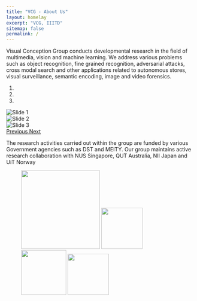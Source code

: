 ```yaml
---
title: "VCG - About Us"
layout: homelay
excerpt: "VCG, IIITD"
sitemap: false
permalink: /
---
```


Visual Conception Group conducts developmental research in the field of multimedia, vision and machine learning. We address various problems such as object recognition, fine grained recognition, adversarial attacks, cross modal search and other applications related to autonomous stores, visual surveillance, semantic encoding, image and video forensics.
<!-- The research activities carried out within the group are funded by various Government agencies such as DST and MEITY. Our group maintains active research collaboration with NUS Singapore, QUT Australia, NII Japan and UiT Norway -->


<div markdown="0" id="carousel" class="carousel slide" data-ride="carousel" data-interval="4000" data-pause="hover" >
    <!-- Menu -->
    <ol class="carousel-indicators">
        <li data-target="#carousel" data-slide-to="0" class="active"></li>
        <li data-target="#carousel" data-slide-to="1"></li>
        <li data-target="#carousel" data-slide-to="2"></li>
        <!-- <li data-target="#carousel" data-slide-to="3"></li>
        <li data-target="#carousel" data-slide-to="4"></li>
        <li data-target="#carousel" data-slide-to="5"></li>
        <li data-target="#carousel" data-slide-to="6"></li> -->
    </ol>
    <!-- Items -->
    <div class="carousel-inner" markdown="0">
        <div class="item active">
            <img src="{{ site.url }}{{ site.baseurl }}/images/slider7001400/RnD_1.jpg" alt="Slide 1" />
        </div>
        <div class="item">
            <img src="{{ site.url }}{{ site.baseurl }}/images/slider7001400/iiitd_1.jpeg" alt="Slide 2" />
        </div>
        <div class="item">
            <img src="{{ site.url }}{{ site.baseurl }}/images/slider7001400/iiitd_2.jpeg" alt="Slide 3" />
        </div>
    </div>
  <a class="left carousel-control" href="#carousel" role="button" data-slide="prev">
    <span class="glyphicon glyphicon-chevron-left" aria-hidden="true"></span>
    <span class="sr-only">Previous</span>
  </a>
  <a class="right carousel-control" href="#carousel" role="button" data-slide="next">
    <span class="glyphicon glyphicon-chevron-right" aria-hidden="true"></span>
    <span class="sr-only">Next</span>
  </a>
</div>



The research activities carried out within the group are funded by various Government agencies such as DST and MEITY. Our group maintains active research collaboration with NUS Singapore, QUT Australia, NII Japan and UiT Norway

<figure class="fourth">
  <img src="{{ site.url }}{{ site.baseurl }}/images/logopic/NUS.png" style="width: 210px">
  <img src="{{ site.url }}{{ site.baseurl }}/images/logopic/QUT.png" style="width: 110px">
  <img src="{{ site.url }}{{ site.baseurl }}/images/logopic/NII.jpeg" style="width: 120px">
  <img src="{{ site.url }}{{ site.baseurl }}/images/logopic/UIT.png" style="width: 110px">
</figure>
